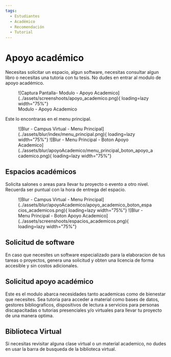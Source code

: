 ```yaml
---
tags:
  - Estudiantes
  - Académico
  - Recomendación
  - Tutorial
---
```


# Apoyo académico

Necesitas solicitar un espacio, algun software, necesitas consultar algun libro o necesitas una tutoria con tu tesis. No dudes en entrar al modulo de apoyo académico.

<figure markdown="span">
  ![Captura Pantalla- Modulo - Apoyo Academico](../assets/screenshoots/apoyo_academico.png){ loading=lazy width="75%"}
  <figcaption>Modulo - Apoyo Academico</figcaption>
</figure>

Este lo encontraras en el menu principal.

<figure markdown="span">
  ![Blur - Campus Virtual - Menu Principal](../assets/blur/index/menu_principal.png){ loading=lazy width="75%"}
  ![Blur - Menu Principal - Boton Apoyo Academico](../assets/blur/apoyoAcademico/menu_principal_boton_apoyo_academico.png){ loading=lazy width="75%"}
</figure>

## Espacios académicos

Solicita salones o areas para llevar tu proyecto o evento a otro nivel. Recuerda ser puntual con la hora de entrega del espacio.

<figure markdown="span">
  ![Blur - Campus Virtual - Menu Principal](../assets/blur/apoyoAcademico/apoyo_academico_boton_espacios_academicos.png){ loading=lazy width="75%"}
  ![Blur - Menu Principal - Boton Apoyo Academico](../assets/screenshoots/espacios_academicos.png){ loading=lazy width="75%"}
</figure>

## Solicitud de software

En caso que necesites un software especializado para la elaboracion de tus tareas o proyectos, genera una solicitud y obten una licencia de forma accesible y sin costos adicionales.

## Solicitud apoyo académico

Este es el modulo abarca necesidades tanto academicas como de bienestar que necesites. Sea tutoria para acceder a material como bases de datos, gestores bibliograficos, dispositivos de lectura a servicios para personas discapacitadas o tutorias presenciales y/o virtuales para llevar tu proyecto de una manera optima.

## Biblioteca Virtual

Si necesitas revisitar alguna clase virtual o un material academico, no dudes en usar la barra de busqueda de la biblioteca virtual.
